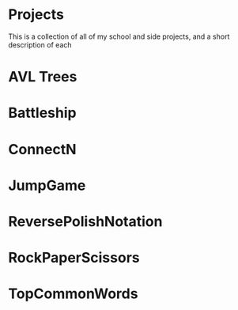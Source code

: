 # Projects
This is a collection of all of my school and side projects, and a short description of each

# AVL Trees

# Battleship

# ConnectN

# JumpGame

# ReversePolishNotation

# RockPaperScissors

# TopCommonWords
